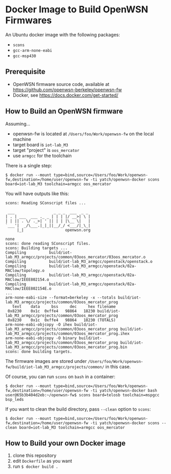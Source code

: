 # Docker Image to Build OpenWSN Firmwares
An Ubuntu docker image with the following packages:

* `scons`
* `gcc-arm-none-eabi`
* `gcc-msp430`

## Prerequisite
* OpenWSN firmware source code, available at https://github.com/openwsn-berkeley/openwsn-fw
* Docker, see https://docs.docker.com/get-started/

## How to Build an OpenWSN firmware
Assuming...

* openwsn-fw is located at `/Users/foo/Work/openwsn-fw` on the local machine
* target board is `iot-lab_M3`
* target "project" is `oos_mercator`
* use `armgcc` for the toolchain

There is a single step:

``` shell
$ docker run --mount type=bind,source=/Users/foo/Work/openwsn-fw,destination=/home/user/openwsn-fw -ti yatch/openwsn-docker scons board=iot-lab_M3 toolchain=armgcc oos_mercator
```

You will have outputs like this:

``` shell
scons: Reading SConscript files ...

 ___                 _ _ _  ___  _ _
| . | ___  ___ ._ _ | | | |/ __>| \ |
| | || . \/ ._>| ' || | | |\__ \|   |
`___'|  _/\___.|_|_||__/_/ <___/|_\_|
     |_|                  openwsn.org

none
scons: done reading SConscript files.
scons: Building targets ...
Compiling          build/iot-lab_M3_armgcc/projects/common/03oos_mercator/03oos_mercator.o
Compiling          build/iot-lab_M3_armgcc/openstack/openstack.o
Compiling          build/iot-lab_M3_armgcc/openstack/02a-MAClow/topology.o
Compiling          build/iot-lab_M3_armgcc/openstack/02a-MAClow/IEEE802154.o
Compiling          build/iot-lab_M3_armgcc/openstack/02a-MAClow/IEEE802154E.o
...
arm-none-eabi-size --format=berkeley -x --totals build/iot-lab_M3_armgcc/projects/common/03oos_mercator_prog
   text    data     bss     dec     hex filename
 0x8230    0x1c  0xffe4   98864   18230 build/iot-lab_M3_armgcc/projects/common/03oos_mercator_prog
 0x8230    0x1c  0xffe4   98864   18230 (TOTALS)
arm-none-eabi-objcopy -O ihex build/iot-lab_M3_armgcc/projects/common/03oos_mercator_prog build/iot-lab_M3_armgcc/projects/common/03oos_mercator_prog.ihex
arm-none-eabi-objcopy -O binary build/iot-lab_M3_armgcc/projects/common/03oos_mercator_prog build/iot-lab_M3_armgcc/projects/common/03oos_mercator_prog.bin
scons: done building targets.
```

The firmware images are stored under `/Users/foo/Work/openwsn-fw/build/iot-lab_M3_armgcc/projects/common/` in this case.

Of course, you can run `scons` on `bash` in a container:

``` shell
$ docker run --mount type=bind,source=/Users/foo/Work/openwsn-fw,destination=/home/user/openwsn-fw -ti yatch/openwsn-docker bash
user@65b3b404d2eb:~/openwsn-fw$ scons board=telosb toolchain=mspgcc bsp_leds
```

If you want to clean the build directory, pass `--clean` option to `scons`:

``` shell
$ docker run --mount type=bind,source=/Users/foo/Work/openwsn-fw,destination=/home/user/openwsn-fw -ti yatch/openwsn-docker scons --clean board=iot-lab_M3 toolchain=armgcc oos_mercator
```

## How to Build your own Docker image
1. clone this repository
1. edit `Dockerfile` as you want
1. run `$ docker build .`
